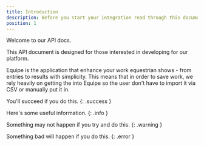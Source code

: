 ```yaml
---
title: Introduction
description: Before you start your integration read through this documentation
position: 1
---
```


Welcome to our API docs.

This API document is designed for those interested in developing for our platform.

Equipe is the application that enhance your work equestrian shows - from entries to results with simplicity. This means that in order to save work, we rely heavily on getting the into Equipe so the user don't have to import it via CSV or manually put it in.

You'll succeed if you do this.
{: .success }

Here's some useful information.
{: .info }

Something may not happen if you try and do this.
{: .warning }

Something bad will happen if you do this.
{: .error }
